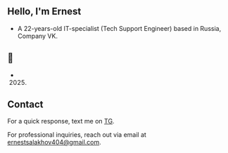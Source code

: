 ## Hello, I'm Ernest 

- A 22-years-old IT-specialist (Tech Support Engineer) based in Russia, Company VK.

## 🧗

- 2025.

## Contact

 For a quick response, text me on [TG](https://t.me/slkhvernest/). 
 
 For professional inquiries, reach out via email at [ernestsalakhov404@gmail.com](mailto:ernestsalakhov404@gmail.com). 

